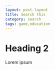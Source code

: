 ```yaml
---
layout: post-layout
title: Search this
category: search
tags: game,education
---
```


# Heading 2
Lorem ipsum
